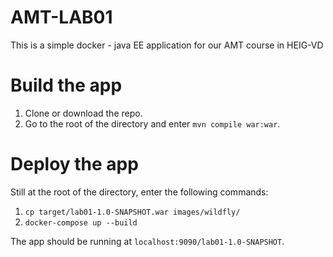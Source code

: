# AMT-LAB01
This is a simple docker - java EE application for our AMT course in HEIG-VD

# Build the app
1. Clone or download the repo.
2. Go to the root of the directory and enter `mvn compile war:war`.

# Deploy the app
Still at the root of the directory, enter the following commands:

1. `cp target/lab01-1.0-SNAPSHOT.war images/wildfly/`
2. `docker-compose up --build`

The app should be running at `localhost:9090/lab01-1.0-SNAPSHOT`.
